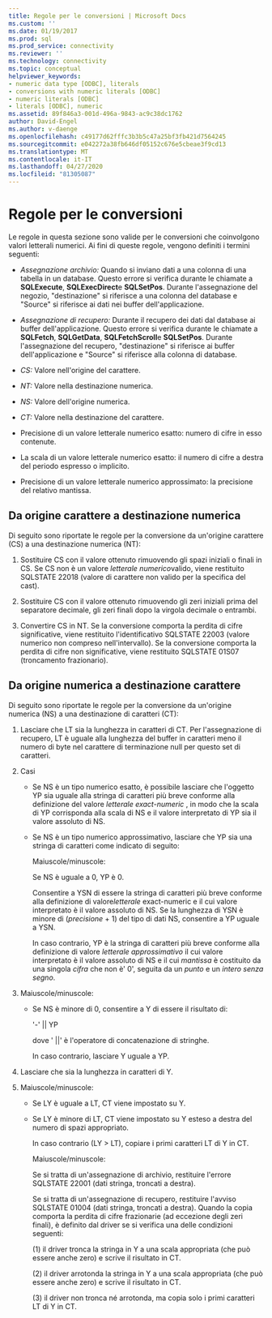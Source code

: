 ```yaml
---
title: Regole per le conversioni | Microsoft Docs
ms.custom: ''
ms.date: 01/19/2017
ms.prod: sql
ms.prod_service: connectivity
ms.reviewer: ''
ms.technology: connectivity
ms.topic: conceptual
helpviewer_keywords:
- numeric data type [ODBC], literals
- conversions with numeric literals [ODBC]
- numeric literals [ODBC]
- literals [ODBC], numeric
ms.assetid: 89f846a3-001d-496a-9843-ac9c38dc1762
author: David-Engel
ms.author: v-daenge
ms.openlocfilehash: c49177d62fffc3b3b5c47a25bf3fb421d7564245
ms.sourcegitcommit: e042272a38fb646df05152c676e5cbeae3f9cd13
ms.translationtype: MT
ms.contentlocale: it-IT
ms.lasthandoff: 04/27/2020
ms.locfileid: "81305087"
---
```

# <a name="rules-for-conversions"></a>Regole per le conversioni
Le regole in questa sezione sono valide per le conversioni che coinvolgono valori letterali numerici. Ai fini di queste regole, vengono definiti i termini seguenti:  
  
-   *Assegnazione archivio:* Quando si inviano dati a una colonna di una tabella in un database. Questo errore si verifica durante le chiamate a **SQLExecute**, **SQLExecDirect**e **SQLSetPos**. Durante l'assegnazione del negozio, "destinazione" si riferisce a una colonna del database e "Source" si riferisce ai dati nei buffer dell'applicazione.  
  
-   *Assegnazione di recupero:* Durante il recupero dei dati dal database ai buffer dell'applicazione. Questo errore si verifica durante le chiamate a **SQLFetch**, **SQLGetData**, **SQLFetchScroll**e **SQLSetPos**. Durante l'assegnazione del recupero, "destinazione" si riferisce ai buffer dell'applicazione e "Source" si riferisce alla colonna di database.  
  
-   *CS:* Valore nell'origine del carattere.  
  
-   *NT:* Valore nella destinazione numerica.  
  
-   *NS:* Valore dell'origine numerica.  
  
-   *CT:* Valore nella destinazione del carattere.  
  
-   Precisione di un valore letterale numerico esatto: numero di cifre in esso contenute.  
  
-   La scala di un valore letterale numerico esatto: il numero di cifre a destra del periodo espresso o implicito.  
  
-   Precisione di un valore letterale numerico approssimato: la precisione del relativo mantissa.  
  
## <a name="character-source-to-numeric-target"></a>Da origine carattere a destinazione numerica  
 Di seguito sono riportate le regole per la conversione da un'origine carattere (CS) a una destinazione numerica (NT):  
  
1.  Sostituire CS con il valore ottenuto rimuovendo gli spazi iniziali o finali in CS. Se CS non è un valore *letterale numerico*valido, viene restituito SQLSTATE 22018 (valore di carattere non valido per la specifica del cast).  
  
2.  Sostituire CS con il valore ottenuto rimuovendo gli zeri iniziali prima del separatore decimale, gli zeri finali dopo la virgola decimale o entrambi.  
  
3.  Convertire CS in NT. Se la conversione comporta la perdita di cifre significative, viene restituito l'identificativo SQLSTATE 22003 (valore numerico non compreso nell'intervallo). Se la conversione comporta la perdita di cifre non significative, viene restituito SQLSTATE 01S07 (troncamento frazionario).  
  
## <a name="numeric-source-to-character-target"></a>Da origine numerica a destinazione carattere  
 Di seguito sono riportate le regole per la conversione da un'origine numerica (NS) a una destinazione di caratteri (CT):  
  
1.  Lasciare che LT sia la lunghezza in caratteri di CT. Per l'assegnazione di recupero, LT è uguale alla lunghezza del buffer in caratteri meno il numero di byte nel carattere di terminazione null per questo set di caratteri.  
  
2.  Casi  
  
    -   Se NS è un tipo numerico esatto, è possibile lasciare che l'oggetto YP sia uguale alla stringa di caratteri più breve conforme alla definizione del valore *letterale exact-numeric* , in modo che la scala di YP corrisponda alla scala di NS e il valore interpretato di YP sia il valore assoluto di NS.  
  
    -   Se NS è un tipo numerico approssimativo, lasciare che YP sia una stringa di caratteri come indicato di seguito:  
  
         Maiuscole/minuscole:  
  
         Se NS è uguale a 0, YP è 0.  
  
         Consentire a YSN di essere la stringa di caratteri più breve conforme alla definizione di valore*letterale* exact-numeric e il cui valore interpretato è il valore assoluto di NS. Se la lunghezza di YSN è minore di (*precisione* + 1) del tipo di dati NS, consentire a YP uguale a YSN.  
  
         In caso contrario, YP è la stringa di caratteri più breve conforme alla definizione di valore *letterale approssimativo* il cui valore interpretato è il valore assoluto di NS e il cui *mantissa* è costituito da una singola *cifra* che non è' 0', seguita da un *punto* e un *intero senza segno*.  
  
3.  Maiuscole/minuscole:  
  
    -   Se NS è minore di 0, consentire a Y di essere il risultato di:  
  
         '-'  &#124;&#124; YP  
  
         dove ' &#124;&#124;' è l'operatore di concatenazione di stringhe.  
  
         In caso contrario, lasciare Y uguale a YP.  
  
4.  Lasciare che sia la lunghezza in caratteri di Y.  
  
5.  Maiuscole/minuscole:  
  
    -   Se LY è uguale a LT, CT viene impostato su Y.  
  
    -   Se LY è minore di LT, CT viene impostato su Y esteso a destra del numero di spazi appropriato.  
  
         In caso contrario (LY > LT), copiare i primi caratteri LT di Y in CT.  
  
         Maiuscole/minuscole:  
  
         Se si tratta di un'assegnazione di archivio, restituire l'errore SQLSTATE 22001 (dati stringa, troncati a destra).  
  
         Se si tratta di un'assegnazione di recupero, restituire l'avviso SQLSTATE 01004 (dati stringa, troncati a destra). Quando la copia comporta la perdita di cifre frazionarie (ad eccezione degli zeri finali), è definito dal driver se si verifica una delle condizioni seguenti:  
  
         (1) il driver tronca la stringa in Y a una scala appropriata (che può essere anche zero) e scrive il risultato in CT.  
  
         (2) il driver arrotonda la stringa in Y a una scala appropriata (che può essere anche zero) e scrive il risultato in CT.  
  
         (3) il driver non tronca né arrotonda, ma copia solo i primi caratteri LT di Y in CT.
